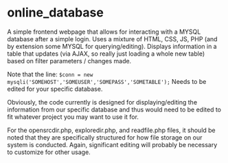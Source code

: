 # online_database
A simple frontend webpage that allows for interacting with a MYSQL database after a simple login. Uses a mixture of HTML, CSS, JS, PHP (and by extension some MYSQL for querying/editing). Displays information in a table that updates (via AJAX, so really just loading a whole new table) based on filter parameters / changes made.

Note that the line:
```$conn = new mysqli('SOMEHOST','SOMEUSER','SOMEPASS','SOMETABLE');```
Needs to be edited for your specific database.

Obviously, the code currently is designed for displaying/editing the information from our specific database and thus would need to be edited to fit whatever project you may want to use it for.

For the opensrcdir.php, exploredir.php, and readfile.php files, it should be noted that they are specifically structured for how file storage on our system is conducted. Again, significant editing will probably be necessary to customize for other usage.
